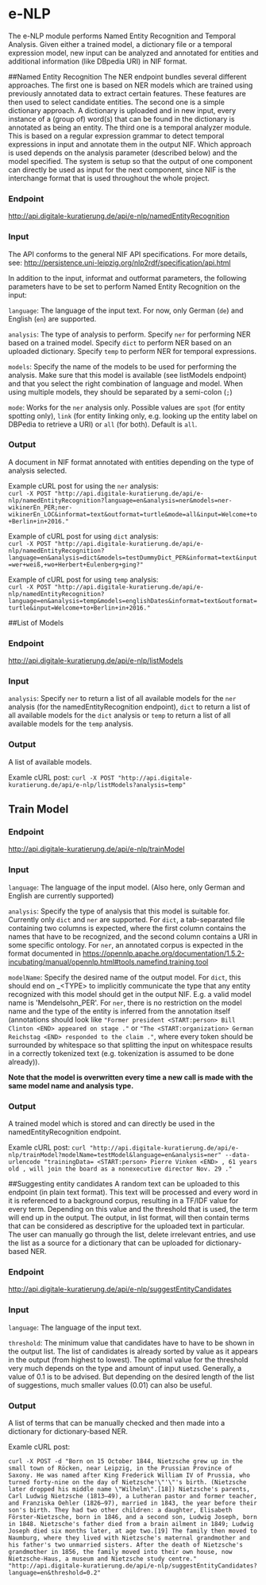 # e-NLP


The e-NLP module performs Named Entity Recognition and Temporal Analysis. Given either a trained model, a dictionary file or a temporal expression model, new input can be analyzed and annotated for entities and additional information (like DBpedia URI) in NIF format.

##Named Entity Recognition
The NER endpoint bundles several different approaches. 
The first one is based on NER models which are trained using previously annotated data to extract certain features. These features are then used to select candidate entities. The second one is a simple dictionary approach. A dictionary is uploaded and in new input, every instance of a (group of) word(s) that can be found in the dictionary is annotated as being an entity. 
The third one is a temporal analyzer module. This is based on a regular expression grammar to detect temporal expressions in input and annotate them in the output NIF.
Which approach is used depends on the analysis parameter (described below) and the model specified.
The system is setup so that the output of one component can directly be used as input for the next component, since NIF is the interchange format that is used throughout the whole project.

### Endpoint

http://api.digitale-kuratierung.de/api/e-nlp/namedEntityRecognition

### Input
The API conforms to the general NIF API specifications. For more details, see: http://persistence.uni-leipzig.org/nlp2rdf/specification/api.html

In addition to the input, informat and outformat parameters, the following parameters have to be set to perform Named Entity Recognition on the input:  
  
`language`: The language of the input text. For now, only German (`de`) and English (`en`) are supported.  
  
`analysis`: The type of analysis to perform. Specify `ner` for performing NER based on a trained model. Specify `dict` to perform NER based on an uploaded dictionary. Specify `temp` to perform NER for temporal expressions.  
  
`models`: Specify the name of the models to be used for performing the analysis. Make sure that this model is available (see listModels endpoint) and that you select the right combination of language and model. When using multiple models, they should be separated by a semi-colon (`;`)
  

`mode`: Works for the `ner` analysis only. Possible values are `spot` (for entity spotting only), `link` (for entity linking only, e.g. looking up the entity label on DBPedia to retrieve a URI) or `all` (for both). Default is `all`.



### Output
A document in NIF format annotated with entities depending on the type of analysis selected.

Example cURL post for using the `ner` analysis:  
`curl -X POST "http://api.digitale-kuratierung.de/api/e-nlp/namedEntityRecognition?language=en&analysis=ner&models=ner-wikinerEn_PER;ner-wikinerEn_LOC&informat=text&outformat=turtle&mode=all&input=Welcome+to+Berlin+in+2016."`

Example of cURL post for using `dict` analysis:  
`curl -X POST "http://api.digitale-kuratierung.de/api/e-nlp/namedEntityRecognition?language=en&analysis=dict&models=testDummyDict_PER&informat=text&input=wer+weiß,+wo+Herbert+Eulenberg+ging?"`


Example of cURL post for using `temp` analysis:  
`curl -X POST "http://api.digitale-kuratierung.de/api/e-nlp/namedEntityRecognition?language=en&analysis=temp&models=englishDates&informat=text&outformat=turtle&input=Welcome+to+Berlin+in+2016."`

##List of Models

### Endpoint

http://api.digitale-kuratierung.de/api/e-nlp/listModels

### Input
`analysis`: Specify `ner` to return a list of all available models for the `ner` analysis (for the namedEntityRecognition endpoint), `dict` to return a list of all available models for the `dict` analysis or `temp` to return a list of all available models for the `temp` analysis.

### Output
A list of available models.

Examle cURL post:
`curl -X POST "http://api.digitale-kuratierung.de/api/e-nlp/listModels?analysis=temp"`

## Train Model

### Endpoint

http://api.digitale-kuratierung.de/api/e-nlp/trainModel

### Input
`language`: The language of the input model. (Also here, only German and English are currently supported)

`analysis`: Specify the type of analysis that this model is suitable for. Currently only `dict` and `ner` are supported. For `dict`, a tab-separated file containing two columns is expected, where the first column contains the names that have to be recognized, and the second column contains a URI in some specific ontology. For `ner`, an annotated corpus is expected in the format documented in https://opennlp.apache.org/documentation/1.5.2-incubating/manual/opennlp.html#tools.namefind.training.tool

`modelName`: Specify the desired name of the output model. For `dict`, this should end on _&lt;TYPE&gt; to implicitly communicate the type that any entity recognized with this model should get in the output NIF. E.g. a valid model name is 'Mendelsohn_PER'. For `ner`, there is no restriction on the model name and the type of the entity is inferred from the annotation itself (annotations should look like ```"Former president <START:person> Bill Clinton <END> appeared on stage ."``` or ```"The <START:organization> German Reichstag <END> responded to the claim ."```, where every token should be surrounded by whitespace so that splitting the input on whitespace results in a correctly tokenized text (e.g. tokenization is assumed to be done already)). 

**Note that the model is overwritten every time a new call is made with the same model name and analysis type.**

### Output
A trained model which is stored and can directly be used in the namedEntityRecognition endpoint.

Examle cURL post:
`curl "http://api.digitale-kuratierung.de/api/e-nlp/trainModel?modelName=testModel&language=en&analysis=ner" --data-urlencode "trainingData= <START:person> Pierre Vinken <END> , 61 years old , will join the board as a nonexecutive director Nov. 29 ."`

##Suggesting entity candidates
A random text can be uploaded to this endpoint (in plain text format). This text will be processed and every word in it is referenced to a background corpus, resulting in a TF/IDF value for every term. Depending on this value and the threshold that is used, the term will end up in the output. The output, in list format, will then contain terms that can be considered as descriptive for the uploaded text in particular. The user can manually go through the list, delete irrelevant entries, and use the list as a source for a dictionary that can be uploaded for dictionary-based NER.

### Endpoint

http://api.digitale-kuratierung.de/api/e-nlp/suggestEntityCandidates

### Input
`language`: The language of the input text.

`threshold`: The minimum value that candidates have to have to be shown in the output list. The list of candidates is already sorted by value as it appears in the output (from highest to lowest). The optimal value for the threshold very much depends on the type and amount of input used. Generally, a value of 0.1 is to be advised. But depending on the desired length of the list of suggestions, much smaller values (0.01) can also be useful.

### Output
A list of terms that can be manually checked and then made into a dictionary for dictionary-based NER.

Examle cURL post:
```
curl -X POST -d "Born on 15 October 1844, Nietzsche grew up in the small town of Röcken, near Leipzig, in the Prussian Province of Saxony. He was named after King Frederick William IV of Prussia, who turned forty-nine on the day of Nietzsche'\"'\"'s birth. (Nietzsche later dropped his middle name \"Wilhelm\".[18]) Nietzsche's parents, Carl Ludwig Nietzsche (1813–49), a Lutheran pastor and former teacher, and Franziska Oehler (1826–97), married in 1843, the year before their son's birth. They had two other children: a daughter, Elisabeth Förster-Nietzsche, born in 1846, and a second son, Ludwig Joseph, born in 1848. Nietzsche's father died from a brain ailment in 1849; Ludwig Joseph died six months later, at age two.[19] The family then moved to Naumburg, where they lived with Nietzsche's maternal grandmother and his father's two unmarried sisters. After the death of Nietzsche's grandmother in 1856, the family moved into their own house, now Nietzsche-Haus, a museum and Nietzsche study centre." "http://api.digitale-kuratierung.de/api/e-nlp/suggestEntityCandidates?language=en&threshold=0.2"
```

